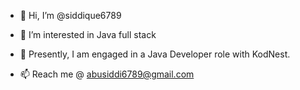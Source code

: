 - 👋 Hi, I’m @siddique6789

- 👀 I’m interested in Java full stack

- 🌱 Presently, I am engaged in a Java Developer role with KodNest.

- 📫 Reach me @ abusiddi6789@gmail.com

<!---
siddique6789/siddique6789 is a ✨ special ✨ repository because its `README.md` (this file) appears on your GitHub profile.
You can click the Preview link to take a look at your changes.
--->
